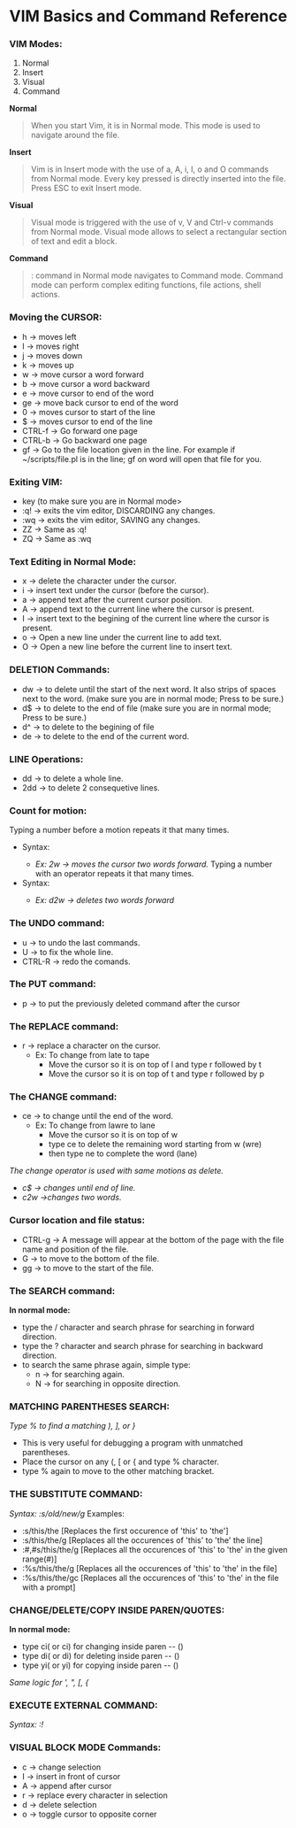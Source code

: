 # VIM Basics and Command Reference

### VIM Modes:
1. Normal
2. Insert
3. Visual
4. Command

**Normal**
>When you start Vim, it is in Normal mode.
This mode is used to navigate around the file.

**Insert**
>Vim is in Insert mode with the use of a, A, i, I, o and O commands from Normal mode. 
Every key pressed is directly inserted into the file.
Press ESC to exit Insert mode.

**Visual**
>Visual mode is triggered with the use of v, V and Ctrl-v commands from Normal mode.
Visual mode allows to select a rectangular section of text and edit a block.

**Command**
>: command in Normal mode navigates to Command mode. 
Command mode can perform complex editing functions, file actions, shell actions.


### Moving the CURSOR:
* h      -> moves left
* l      -> moves right
* j      -> moves down
* k      -> moves up
* w      -> move cursor a word forward
* b      -> move cursor a word backward
* e      -> move cursor to end of the word
* ge     -> move back cursor to end of the word
* 0      -> moves cursor to start of the line
* $      -> moves cursor to end of the line
* CTRL-f -> Go forward one page
* CTRL-b -> Go backward one page
* gf     -> Go to the file location given in the line.
         For example if ~/scripts/file.pl is in the line; gf on word will open
	      that file for you.


### Exiting VIM:
* <ESC> key (to make sure you are in Normal mode>
* :q! -> exits the vim editor, DISCARDING any changes.
* :wq -> exits the vim editor, SAVING any changes.
* ZZ  -> Same as :q!
* ZQ  -> Same as :wq


### Text Editing in Normal Mode:
* x -> delete the character under the cursor.
* i -> insert text under the cursor (before the cursor).
* a -> append text after the current cursor position.
* A -> append text to the current line where the cursor is present.
* I -> insert text to the begining of the current line where the cursor is present.
* o -> Open a new line under the current line to add text.
* O -> Open a new line before the current line to insert text.


### DELETION Commands:
* dw -> to delete until the start of the next word. It also strips of spaces next to
     the word. (make sure you are in normal mode; Press <ESC> to be sure.)
* d$ -> to delete to the end of file (make sure you are in normal mode; Press <ESC> to be sure.)
* d^ -> to delete to the begining of file
* de -> to delete to the end of the current word.


### LINE Operations:
* dd  -> to delete a whole line.
* 2dd -> to delete 2 consequetive lines.


### Count for motion:
Typing a number before a motion repeats it that many times.
* Syntax: <NUMBER> <MOTION>
  - *Ex: 2w -> moves the cursor two words forward.*
Typing a number with an operator repeats it that many times.
* Syntax: <OPERATOR> <NUMBER> <MOTION> 
  - *Ex: d2w -> deletes two words forward*


### The UNDO command:
* u 		-> to undo the last commands.
* U 		-> to fix the whole line.
* CTRL-R 	-> redo the comands.


### The PUT command:
* p -> to put the previously deleted command after the cursor


### The REPLACE command:
* r -> replace a character on the cursor.
  * Ex: To change from late to tape
      * Move the cursor so it is on top of l and type r followed by t
      * Move the cursor so it is on top of t and type r followed by p


### The CHANGE command:
* ce -> to change until the end of the word.
  * Ex: To change from lawre to lane
      * Move the cursor so it is on top of w
      * type ce to delete the remaining word starting from w (wre)
      * then type ne to complete the word (lane)

*The change operator is used with same motions as delete.*
- *c$ -> changes until end of line.*
- *c2w ->changes two words.*


### Cursor location and file status:
* CTRL-g -> A message will appear at the bottom of the page with the file name
         and position of the file.
* G      -> to move to the bottom of the file.
* gg     -> to move to the start of the file.


### The SEARCH command:
**In normal mode:**
- type the / character and search phrase for searching in forward direction.
- type the ? character and search phrase for searching in backward direction.
- to search the same phrase again, simple type:
    - n -> for searching again.
    - N -> for searching in opposite direction.


### MATCHING PARENTHESES SEARCH:
*Type % to find a matching ), ], or }*
* This is very useful for debugging a program with unmatched parentheses.
* Place the cursor on any (, [ or { and type % character.
* type % again to move to the other matching bracket.


### THE SUBSTITUTE COMMAND:
*Syntax: :s/old/new/g*
Examples:
- :s/this/the       [Replaces the first occurence of 'this' to 'the'] 
- :s/this/the/g     [Replaces all the occurences of 'this' to 'the' the line]
- :#,#s/this/the/g  [Replaces all the occurences of 'this' to 'the' in the given range(#)]
- :%s/this/the/g    [Replaces all the occurences of 'this' to 'the' in the file]
- :%s/this/the/gc   [Replaces all the occurences of 'this' to 'the' in the file with a prompt]


### CHANGE/DELETE/COPY INSIDE PAREN/QUOTES:
**In normal mode:**
- type ci( or ci) for changing inside paren -- ()
- type di( or di) for deleting inside paren -- ()
- type yi( or yi) for copying inside paren -- ()

*Same logic for ', ", [, {*


### EXECUTE EXTERNAL COMMAND:
*Syntax: :!<CMD>*


### VISUAL BLOCK MODE Commands:
* c -> change selection
* I -> insert in front of cursor
* A -> append after cursor
* r -> replace every character in selection
* d -> delete selection
* o -> toggle cursor to opposite corner